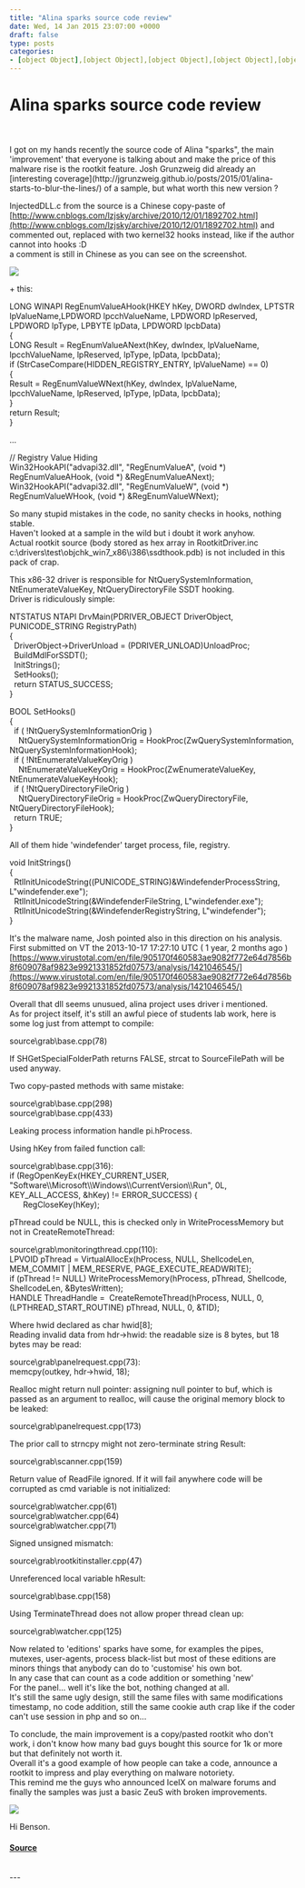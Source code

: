```yaml
---
title: "Alina sparks source code review"
date: Wed, 14 Jan 2015 23:07:00 +0000
draft: false
type: posts
categories: 
- [object Object],[object Object],[object Object],[object Object],[object Object],[object Object],[object Object],[object Object],[object Object],[object Object]
---
```

# Alina sparks source code review

<br/>

<br/>
I got on my hands recently the source code of Alina "sparks", the main 'improvement' that everyone is talking about and make the price of this malware rise is the rootkit feature.  
Josh Grunzweig did already an [interesting coverage](http://jgrunzweig.github.io/posts/2015/01/alina-starts-to-blur-the-lines/) of a sample, but what worth this new version ?  
  
InjectedDLL.c from the source is a Chinese copy-paste of [http://www.cnblogs.com/lzjsky/archive/2010/12/01/1892702.html](http://www.cnblogs.com/lzjsky/archive/2010/12/01/1892702.html) and commented out, replaced with two kernel32 hooks instead, like if the author cannot into hooks :D  
a comment is still in Chinese as you can see on the screenshot.  

[![](https://blogger.googleusercontent.com/img/b/R29vZ2xl/AVvXsEjcv4xbT-57XdNPjTduPIc84Tq86H00ICDQ9NAMtOEk2Fgdw-73QFGma8QTcw5rThSFpZcGWodN324r2JMPLLk_LaGTTKrYEjx99B_wEKChrqi22E0PCRpQxutWEh8W0tvyBQCdRKc3mus/s1600/2015-01-14_10-26-49.png)](https://blogger.googleusercontent.com/img/b/R29vZ2xl/AVvXsEjcv4xbT-57XdNPjTduPIc84Tq86H00ICDQ9NAMtOEk2Fgdw-73QFGma8QTcw5rThSFpZcGWodN324r2JMPLLk_LaGTTKrYEjx99B_wEKChrqi22E0PCRpQxutWEh8W0tvyBQCdRKc3mus/s1600/2015-01-14_10-26-49.png)

  
\+ this:  

LONG WINAPI RegEnumValueAHook(HKEY hKey, DWORD dwIndex, LPTSTR lpValueName,LPDWORD lpcchValueName, LPDWORD lpReserved, LPDWORD lpType, LPBYTE lpData, LPDWORD lpcbData)  
{  
LONG Result = RegEnumValueANext(hKey, dwIndex, lpValueName, lpcchValueName, lpReserved, lpType, lpData, lpcbData);  
if (StrCaseCompare(HIDDEN\_REGISTRY\_ENTRY, lpValueName) == 0)  
{  
Result = RegEnumValueWNext(hKey, dwIndex, lpValueName, lpcchValueName, lpReserved, lpType, lpData, lpcbData);  
}  
return Result;  
}  
  
...  
  
// Registry Value Hiding  
Win32HookAPI("advapi32.dll", "RegEnumValueA", (void \*) RegEnumValueAHook, (void \*) &RegEnumValueANext);  
Win32HookAPI("advapi32.dll", "RegEnumValueW", (void \*) RegEnumValueWHook, (void \*) &RegEnumValueWNext);

So many stupid mistakes in the code, no sanity checks in hooks, nothing stable.  
Haven't looked at a sample in the wild but i doubt it work anyhow.  
Actual rootkit source (body stored as hex array in RootkitDriver.inc c:\\drivers\\test\\objchk\_win7\_x86\\i386\\ssdthook.pdb) is not included in this pack of crap.  
  
This x86-32 driver is responsible for NtQuerySystemInformation, NtEnumerateValueKey, NtQueryDirectoryFile SSDT hooking.  
Driver is ridiculously simple:  

NTSTATUS NTAPI DrvMain(PDRIVER\_OBJECT DriverObject, PUNICODE\_STRING RegistryPath)  
{  
  DriverObject->DriverUnload = (PDRIVER\_UNLOAD)UnloadProc;  
  BuildMdlForSSDT();  
  InitStrings();  
  SetHooks();  
  return STATUS\_SUCCESS;  
}

  

BOOL SetHooks()  
{  
  if ( !NtQuerySystemInformationOrig )  
    NtQuerySystemInformationOrig = HookProc(ZwQuerySystemInformation, NtQuerySystemInformationHook);  
  if ( !NtEnumerateValueKeyOrig )  
    NtEnumerateValueKeyOrig = HookProc(ZwEnumerateValueKey, NtEnumerateValueKeyHook);  
  if ( !NtQueryDirectoryFileOrig )  
    NtQueryDirectoryFileOrig = HookProc(ZwQueryDirectoryFile, NtQueryDirectoryFileHook);  
  return TRUE;  
}

  
All of them hide 'windefender' target process, file, registry.  

void InitStrings()  
{  
  RtlInitUnicodeString((PUNICODE\_STRING)&WindefenderProcessString, L"windefender.exe");  
  RtlInitUnicodeString(&WindefenderFileString, L"windefender.exe");  
  RtlInitUnicodeString(&WindefenderRegistryString, L"windefender");  
}

It's the malware name, Josh pointed also in this direction on his analysis.  
First submitted on VT the 2013-10-17 17:27:10 UTC ( 1 year, 2 months ago )  
[https://www.virustotal.com/en/file/905170f460583ae9082f772e64d7856b8f609078af9823e9921331852fd07573/analysis/1421046545/](https://www.virustotal.com/en/file/905170f460583ae9082f772e64d7856b8f609078af9823e9921331852fd07573/analysis/1421046545/)  
  
Overall that dll seems unusued, alina project uses driver i mentioned.  
As for project itself, it's still an awful piece of students lab work, here is some log just from attempt to compile:  

source\\grab\\base.cpp(78)

If SHGetSpecialFolderPath returns FALSE, strcat to SourceFilePath will be used anyway.  
  
Two copy-pasted methods with same mistake:  

source\\grab\\base.cpp(298)  
source\\grab\\base.cpp(433)

Leaking process information handle pi.hProcess.  
  
Using hKey from failed function call:  

source\\grab\\base.cpp(316):  
if (RegOpenKeyEx(HKEY\_CURRENT\_USER, "Software\\\\Microsoft\\\\Windows\\\\CurrentVersion\\\\Run", 0L,  KEY\_ALL\_ACCESS, &hKey) != ERROR\_SUCCESS) {  
      RegCloseKey(hKey);

  
pThread could be NULL, this is checked only in WriteProcessMemory but not in CreateRemoteThread:  

source\\grab\\monitoringthread.cpp(110):  
LPVOID pThread = VirtualAllocEx(hProcess, NULL, ShellcodeLen, MEM\_COMMIT | MEM\_RESERVE, PAGE\_EXECUTE\_READWRITE);  
if (pThread != NULL) WriteProcessMemory(hProcess, pThread, Shellcode, ShellcodeLen, &BytesWritten);  
HANDLE ThreadHandle =  CreateRemoteThread(hProcess, NULL, 0, (LPTHREAD\_START\_ROUTINE) pThread, NULL, 0, &TID);

  
Where hwid declared as char hwid\[8\];  
Reading invalid data from hdr->hwid: the readable size is 8 bytes, but 18 bytes may be read:  

source\\grab\\panelrequest.cpp(73):  
memcpy(outkey, hdr->hwid, 18);

  
Realloc might return null pointer: assigning null pointer to buf, which is passed as an argument to realloc, will cause the original memory block to be leaked:  

source\\grab\\panelrequest.cpp(173)

  
The prior call to strncpy might not zero-terminate string Result:  

source\\grab\\scanner.cpp(159)

  
Return value of ReadFile ignored. If it will fail anywhere code will be corrupted as cmd variable is not initialized:  

source\\grab\\watcher.cpp(61)  
source\\grab\\watcher.cpp(64)  
source\\grab\\watcher.cpp(71)

  
Signed unsigned mismatch:  

source\\grab\\rootkitinstaller.cpp(47)

  
Unreferenced local variable hResult:  

source\\grab\\base.cpp(158)

  
Using TerminateThread does not allow proper thread clean up:  

source\\grab\\watcher.cpp(125)

  
Now related to 'editions' sparks have some, for examples the pipes, mutexes, user-agents, process black-list but most of these editions are minors things that anybody can do to 'customise' his own bot.  
In any case that can count as a code addition or something 'new'  
For the panel... well it's like the bot, nothing changed at all.  
It's still the same ugly design, still the same files with same modifications timestamp, no code addition, still the same cookie auth crap like if the coder can't use session in php and so on...  
  
To conclude, the main improvement is a copy/pasted rootkit who don't work, i don't know how many bad guys bought this source for 1k or more but that definitely not worth it.  
Overall it's a good example of how people can take a code, announce a rootkit to impress and play everything on malware notoriety.  
This remind me the guys who announced IceIX on malware forums and finally the samples was just a basic ZeuS with broken improvements.  
  

[![](https://blogger.googleusercontent.com/img/b/R29vZ2xl/AVvXsEhtJyqOBhEBiCbcUAzRhDAyNPk0XCVEY5HV7sP_NlprVy4crkFdE_HdE_2vUV3vcmKN5L31Zbv8hyaaECKqjLnGTD-lWfSghqV-aCSzo9r48HGXFah2zAAphW4C7lgHa3P1EkFW-HPj5CE/s1600/2015-01-14_10-39-01.png)](https://blogger.googleusercontent.com/img/b/R29vZ2xl/AVvXsEhtJyqOBhEBiCbcUAzRhDAyNPk0XCVEY5HV7sP_NlprVy4crkFdE_HdE_2vUV3vcmKN5L31Zbv8hyaaECKqjLnGTD-lWfSghqV-aCSzo9r48HGXFah2zAAphW4C7lgHa3P1EkFW-HPj5CE/s1600/2015-01-14_10-39-01.png)

Hi Benson.

#### [Source](https://www.xylibox.com/2015/01/alina-sparks-source-code-review.html)

<br/>
---
